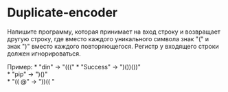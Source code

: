# Duplicate-encoder
Напишите программу, которая принимает на вход строку и возвращает 
другую строку, где вместо каждого уникального символа знак
"(" и знак ")" вместо каждого повторяющегося. Регистр у входящего строки должен игнорироваться. 

Пример:  * "din" -> "(((" 
         * "Success" -> ")())())"  
         * "pip" -> ")()"  
         * "(( @" -> "))(( "
